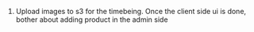 1. Upload images to s3 for the timebeing. Once the 
   client side ui is done, bother about adding product in the admin side  